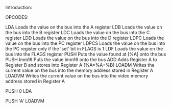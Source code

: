 Introduction:

OPCODES:

LDA
	Loads the value on the bus into the A register
LDB
	Loads the value on the bus into the B register
LDC
	Loads the value on the bus into the C register
LDD
	Loads the value on the bus into the D register
LDPC
	Loads the value on the bus into the PC register
LDPCS
	Loads the value on the bus into the PC register only if the 'set' bit in FLAGS is 1
LDF
	Loads the value on the bus into the FLAGS register
PUSH
	Puts the value found at [%A] onto the bus
PUSH Imm16 
	Puts the value Imm16 onto the bus
ADD
	Adds Register A to Register B and stores into Register A (%A=%A+%B)
LOADM
	Writes the current value on the bus into the memory address stored in Register A
LOADVM
	Writes the current value on the bus into the video memory address stored in Register A

PUSH 0
LDA

PUSH 'A'
LOADVM
	



